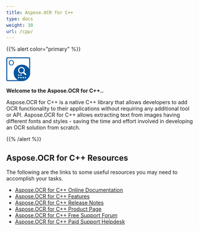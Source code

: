 ```yaml
---
title: Aspose.OCR for C++
type: docs
weight: 30
url: /cpp/
---
```


{{% alert color="primary" %}} 

**![Aspose.OCR for C++ Product Logo](home_1.png)**

**Welcome to the Aspose.OCR for C++..**

Aspose.OCR for C++ is a native C++ library that allows developers to add OCR functionality to their applications without requiring any additional tool or API. Aspose.OCR for C++ allows extracting text from images having different fonts and styles - saving the time and effort involved in developing an OCR solution from scratch.

{{% /alert %}} 

## Aspose.OCR for C++ Resources

The following are the links to some useful resources you may need to accomplish your tasks.

- [Aspose.OCR for C++ Online Documentation](/ocr/cpp/home/)
- [Aspose.OCR for C++ Features](/ocr/cpp/features/)
- [Aspose.OCR for C++ Release Notes](https://docs.aspose.com/display/cellscpp/Release+Notes)
- [Aspose.OCR for C++ Product Page](https://products.aspose.com/ocr/cpp)
- [Aspose.OCR for C++ Free Support Forum](https://forum.aspose.com/c/ocr)
- [Aspose.OCR for C++ Paid Support Helpdesk](https://helpdesk.aspose.com/)
